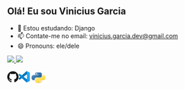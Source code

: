 ## Olá! Eu sou Vinicius Garcia

- 🌱 Estou estudando: Django
- 📫 Contate-me no email: vinicius.garcia.dev@gmail.com
- 😄 Pronouns: ele/dele

 <div>
  <a href="https://github.com/Viniciusgsilvaa">
  <img height="180em" src="https://github-readme-stats.vercel.app/api?username=Viniciusgsilvaa&show_icons=true&theme=dracula&include_all_commits=true&count_private=true"/>
  <img height="180em" src="https://github-readme-stats.vercel.app/api/top-langs/?username=Viniciusgsilvaa&layout=compact&langs_count=7&theme=dracula"/>
</div>
  <div style="display: inline_block"><br>
  <img align="center" alt="Rafa-Python" height="30" width="40" src="https://raw.githubusercontent.com/devicons/devicon/master/icons/python/python-original.svg">
  <img align="left" alt="GitHub" width="26px" src="https://raw.githubusercontent.com/github/explore/78df643247d429f6cc873026c0622819ad797942/topics/github/github.png" />
  <img align="left" alt="Visual Studio Code" width="26px" src="https://raw.githubusercontent.com/github/explore/80688e429a7d4ef2fca1e82350fe8e3517d3494d/topics/visual-studio-code/visual-studio-code.png" />
</div>

##
